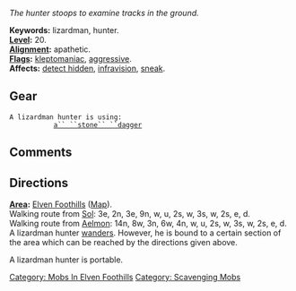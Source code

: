*The hunter stoops to examine tracks in the ground.*

**Keywords:** lizardman, hunter.  
**[Level](Level.md "wikilink"):** 20.  
**[Alignment](Alignment.md "wikilink"):** apathetic.  
**[Flags](:Category:_Mob_Types.md "wikilink"):**
[kleptomaniac](:Category:_Scavenging_Mobs.md "wikilink"),
[aggressive](Aggressive_Mobs.md "wikilink").  
**Affects:** [detect hidden](Detect_Hidden.md "wikilink"),
[infravision](Infravision.md "wikilink"),
[sneak](Sneak.md "wikilink").  

## Gear

`A lizardman hunter is using:`  
<wielded>`           `[`a`` ``stone`` ``dagger`](Stone_Dagger.md "wikilink")

## Comments

## Directions

**[Area](:Category:_Areas.md "wikilink"):** [Elven
Foothills](:Category:_Elven_Foothills.md "wikilink")
([Map](Elven_Foothills_Map.md "wikilink")).  
Walking route from [Sol](Sol.md "wikilink"): 3e, 2n, 3e, 9n, w, u, 2s,
w, 3s, w, 2s, e, d.  
Walking route from [Aelmon](Aelmon.md "wikilink"): 14n, 8w, 3n, 6w, 4n,
w, u, 2s, w, 3s, w, 2s, e, d.  
A lizardman hunter [wanders](Wandering_Mobs.md "wikilink"). However, he
is bound to a certain section of the area which can be reached by the
directions given above.

A lizardman hunter is portable.  

[Category: Mobs In Elven
Foothills](Category:_Mobs_In_Elven_Foothills "wikilink") [Category:
Scavenging Mobs](Category:_Scavenging_Mobs "wikilink")
